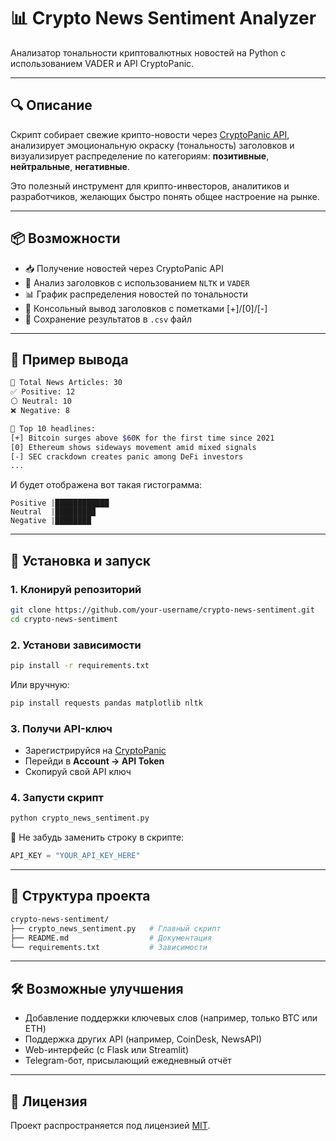 # 📊 Crypto News Sentiment Analyzer

Анализатор тональности криптовалютных новостей на Python с использованием VADER и API CryptoPanic.

---

## 🔍 Описание

Скрипт собирает свежие крипто-новости через [CryptoPanic API](https://cryptopanic.com/developers/api/), анализирует эмоциональную окраску (тональность) заголовков и визуализирует распределение по категориям: **позитивные**, **нейтральные**, **негативные**.

Это полезный инструмент для крипто-инвесторов, аналитиков и разработчиков, желающих быстро понять общее настроение на рынке.

---

## 📦 Возможности

- 📥 Получение новостей через CryptoPanic API
- 🧠 Анализ заголовков с использованием `NLTK` и `VADER`
- 📊 График распределения новостей по тональности
- 📰 Консольный вывод заголовков с пометками [+]/[0]/[-]
- 💾 Сохранение результатов в `.csv` файл

---

## 📸 Пример вывода

```bash
🔹 Total News Articles: 30
✅ Positive: 12
⚪ Neutral: 10
❌ Negative: 8

📰 Top 10 headlines:
[+] Bitcoin surges above $60K for the first time since 2021
[0] Ethereum shows sideways movement amid mixed signals
[-] SEC crackdown creates panic among DeFi investors
...
```

И будет отображена вот такая гистограмма:

```
Positive |████████████
Neutral  |█████████
Negative |████████
```

---

## 🚀 Установка и запуск

### 1. Клонируй репозиторий

```bash
git clone https://github.com/your-username/crypto-news-sentiment.git
cd crypto-news-sentiment
```

### 2. Установи зависимости

```bash
pip install -r requirements.txt
```

Или вручную:

```bash
pip install requests pandas matplotlib nltk
```

### 3. Получи API-ключ

- Зарегистрируйся на [CryptoPanic](https://cryptopanic.com)
- Перейди в **Account → API Token**
- Скопируй свой API ключ

### 4. Запусти скрипт

```bash
python crypto_news_sentiment.py
```

🔧 Не забудь заменить строку в скрипте:

```python
API_KEY = "YOUR_API_KEY_HERE"
```

---

## 📁 Структура проекта

```bash
crypto-news-sentiment/
├── crypto_news_sentiment.py   # Главный скрипт
├── README.md                  # Документация
└── requirements.txt           # Зависимости
```

---

## 🛠 Возможные улучшения

- Добавление поддержки ключевых слов (например, только BTC или ETH)
- Поддержка других API (например, CoinDesk, NewsAPI)
- Web-интерфейс (с Flask или Streamlit)
- Telegram-бот, присылающий ежедневный отчёт

---

## 📄 Лицензия

Проект распространяется под лицензией [MIT](LICENSE).
